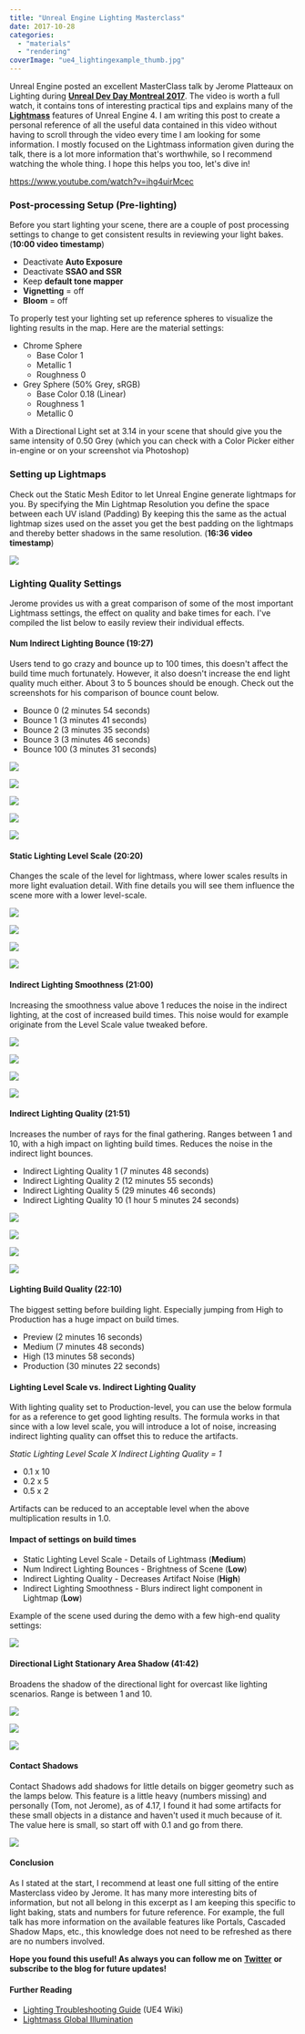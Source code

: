 ```yaml
---
title: "Unreal Engine Lighting Masterclass"
date: 2017-10-28
categories: 
  - "materials"
  - "rendering"
coverImage: "ue4_lightingexample_thumb.jpg"
---
```


Unreal Engine posted an excellent MasterClass talk by Jerome Platteaux on Lighting during **[Unreal Dev Day Montreal 2017](https://www.unrealengine.com/en-US/blog/unreal-dev-day-montreal-presentations-released)**. The video is worth a full watch, it contains tons of interesting practical tips and explains many of the **[Lightmass](https://docs.unrealengine.com/latest/INT/Engine/Rendering/LightingAndShadows/Lightmass/index.html)** features of Unreal Engine 4. I am writing this post to create a personal reference of all the useful data contained in this video without having to scroll through the video every time I am looking for some information. I mostly focused on the Lightmass information given during the talk, there is a lot more information that's worthwhile, so I recommend watching the whole thing. I hope this helps you too, let's dive in!

https://www.youtube.com/watch?v=ihg4uirMcec

### Post-processing Setup (Pre-lighting)

Before you start lighting your scene, there are a couple of post processing settings to change to get consistent results in reviewing your light bakes. (**10:00 video timestamp**)

- Deactivate **Auto Exposure**
- Deactivate **SSAO and SSR**
- Keep **default tone mapper**
- **Vignetting** = off
- **Bloom** = off

To properly test your lighting set up reference spheres to visualize the lighting results in the map. Here are the material settings:

- Chrome Sphere
    - Base Color 1
    - Metallic 1
    - Roughness 0
- Grey Sphere (50% Grey, sRGB)
    - Base Color 0.18 (Linear)
    - Roughness 1
    - Metallic 0

With a Directional Light set at 3.14 in your scene that should give you the same intensity of 0.50 Grey (which you can check with a Color Picker either in-engine or on your screenshot via Photoshop)

### Setting up Lightmaps

Check out the Static Mesh Editor to let Unreal Engine generate lightmaps for you. By specifying the Min Lightmap Resolution you define the space between each UV island (Padding) By keeping this the same as the actual lightmap sizes used on the asset you get the best padding on the lightmaps and thereby better shadows in the same resolution. (**16:36 video timestamp**)

[![](images/ue4_lightmapresolution.jpg)](https://www.tomlooman.com/wp-content/uploads/2017/10/ue4_lightmapresolution.jpg)

### Lighting Quality Settings

Jerome provides us with a great comparison of some of the most important Lightmass settings, the effect on quality and bake times for each. I've compiled the list below to easily review their individual effects.

#### Num Indirect Lighting Bounce (19:27)

Users tend to go crazy and bounce up to 100 times, this doesn't affect the build time much fortunately. However, it also doesn't increase the end light quality much either. About 3 to 5 bounces should be enough. Check out the screenshots for his comparison of bounce count below.

- Bounce 0 (2 minutes 54 seconds)
- Bounce 1 (3 minutes 41 seconds)
- Bounce 2 (3 minutes 35 seconds)
- Bounce 3 (3 minutes 46 seconds)
- Bounce 100 (3 minutes 31 seconds)

[![](images/ue4_lightbounce_1.jpg)](https://www.tomlooman.com/wp-content/uploads/2017/10/ue4_lightbounce_1.jpg)

[![](images/ue4_lightbounce_2.jpg)](https://www.tomlooman.com/wp-content/uploads/2017/10/ue4_lightbounce_2.jpg)

[![](images/ue4_lightbounce_3.jpg)](https://www.tomlooman.com/wp-content/uploads/2017/10/ue4_lightbounce_3.jpg)

[![](images/ue4_lightbounce_4.jpg)](https://www.tomlooman.com/wp-content/uploads/2017/10/ue4_lightbounce_4.jpg)

[![](images/ue4_lightbounce_5.jpg)](https://www.tomlooman.com/wp-content/uploads/2017/10/ue4_lightbounce_5.jpg)

#### Static Lighting Level Scale (20:20)

Changes the scale of the level for lightmass, where lower scales results in more light evaluation detail. With fine details you will see them influence the scene more with a lower level-scale.

[![](images/ue4_lightlevelscale_1.jpg)](https://www.tomlooman.com/wp-content/uploads/2017/10/ue4_lightlevelscale_1.jpg)

[![](images/ue4_lightlevelscale_2.jpg)](https://www.tomlooman.com/wp-content/uploads/2017/10/ue4_lightlevelscale_2.jpg)

[![](images/ue4_lightlevelscale_3.jpg)](https://www.tomlooman.com/wp-content/uploads/2017/10/ue4_lightlevelscale_3.jpg)

[![](images/ue4_lightlevelscale_4.jpg)](https://www.tomlooman.com/wp-content/uploads/2017/10/ue4_lightlevelscale_4.jpg)

#### Indirect Lighting Smoothness (**21:00**)

Increasing the smoothness value above 1 reduces the noise in the indirect lighting, at the cost of increased build times. This noise would for example originate from the Level Scale value tweaked before.

[![](images/ue4_indirectlightingsmoothness_05.jpg)](https://www.tomlooman.com/wp-content/uploads/2017/10/ue4_indirectlightingsmoothness_05.jpg)

[![](images/ue4_indirectlightingsmoothness_08.jpg)](https://www.tomlooman.com/wp-content/uploads/2017/10/ue4_indirectlightingsmoothness_08.jpg)

[![](images/ue4_indirectlightingsmoothness_1.jpg)](https://www.tomlooman.com/wp-content/uploads/2017/10/ue4_indirectlightingsmoothness_1.jpg)

[![](images/ue4_indirectlightingsmoothness_2.jpg)](https://www.tomlooman.com/wp-content/uploads/2017/10/ue4_indirectlightingsmoothness_2.jpg)

#### Indirect Lighting Quality (**21:51**)

Increases the number of rays for the final gathering. Ranges between 1 and 10, with a high impact on lighting build times. Reduces the noise in the indirect light bounces.

- Indirect Lighting Quality 1 (7 minutes 48 seconds)
- Indirect Lighting Quality 2 (12 minutes 55 seconds)
- Indirect Lighting Quality 5 (29 minutes 46 seconds)
- Indirect Lighting Quality 10 (1 hour 5 minutes 24 seconds)

[![](images/ue4_indirectlightingquality_1.jpg)](https://www.tomlooman.com/wp-content/uploads/2017/10/ue4_indirectlightingquality_1.jpg)

[![](images/ue4_indirectlightingquality_2.jpg)](https://www.tomlooman.com/wp-content/uploads/2017/10/ue4_indirectlightingquality_2.jpg)

[![](images/ue4_indirectlightingquality_5.jpg)](https://www.tomlooman.com/wp-content/uploads/2017/10/ue4_indirectlightingquality_5.jpg)

[![](images/ue4_indirectlightingquality_10.jpg)](https://www.tomlooman.com/wp-content/uploads/2017/10/ue4_indirectlightingquality_10.jpg)

#### Lighting Build Quality (22:10)

The biggest setting before building light. Especially jumping from High to Production has a huge impact on build times.

- Preview (2 minutes 16 seconds)
- Medium (7 minutes 48 seconds)
- High (13 minutes 58 seconds)
- Production (30 minutes 22 seconds)

#### Lighting Level Scale vs. Indirect Lighting Quality

With lighting quality set to Production-level, you can use the below formula for as a reference to get good lighting results. The formula works in that since with a low level scale, you will introduce a lot of noise, increasing indirect lighting quality can offset this to reduce the artifacts.

_Static Lighting Level Scale X Indirect Lighting Quality = 1_

- 0.1 x 10
- 0.2 x 5
- 0.5 x 2

Artifacts can be reduced to an acceptable level when the above multiplication results in 1.0.

#### Impact of settings on build times

- Static Lighting Level Scale - Details of Lightmass (**Medium**)
- Num Indirect Lighting Bounces - Brightness of Scene (**Low**)
- Indirect Lighting Quality - Decreases Artifact Noise (**High**)
- Indirect Lighting Smoothness - Blurs indirect light component in Lightmap (**Low**)

Example of the scene used during the demo with a few high-end quality settings:

[![](images/ue4_lightingexample.jpg)](https://www.tomlooman.com/wp-content/uploads/2017/10/ue4_lightingexample.jpg)

#### Directional Light Stationary Area Shadow (41:42)

Broadens the shadow of the directional light for overcast like lighting scenarios. Range is between 1 and 10.

[![](images/ue4_areashadow.jpg)](https://www.tomlooman.com/wp-content/uploads/2017/10/ue4_areashadow.jpg)

[![](images/ue4_areashadow_example.jpg)](https://www.tomlooman.com/wp-content/uploads/2017/10/ue4_areashadow_example.jpg)

[![](images/ue4_areashadow_overcast.jpg)](https://www.tomlooman.com/wp-content/uploads/2017/10/ue4_areashadow_overcast.jpg)

#### Contact Shadows

Contact Shadows add shadows for little details on bigger geometry such as the lamps below. This feature is a little heavy (numbers missing) and personally (Tom, not Jerome), as of 4.17, I found it had some artifacts for these small objects in a distance and haven't used it much because of it. The value here is small, so start off with 0.1 and go from there.

[![](images/ue4_contactshadowlength.jpg)](https://www.tomlooman.com/wp-content/uploads/2017/10/ue4_contactshadowlength.jpg)

#### Conclusion

As I stated at the start, I recommend at least one full sitting of the entire Masterclass video by Jerome. It has many more interesting bits of information, but not all belong in this excerpt as I am keeping this specific to light baking, stats and numbers for future reference. For example, the full talk has more information on the available features like Portals, Cascaded Shadow Maps, etc., this knowledge does not need to be refreshed as there are no numbers involved.

**Hope you found this useful! As always you can follow me on** [**Twitter**](https://twitter.com/t_looman) **or subscribe to the blog for future updates!**

#### Further Reading

- [Lighting Troubleshooting Guide](https://wiki.unrealengine.com/LightingTroubleshootingGuide) (UE4 Wiki)
- [Lightmass Global Illumination](https://docs.unrealengine.com/latest/INT/Engine/Rendering/LightingAndShadows/Lightmass/)
